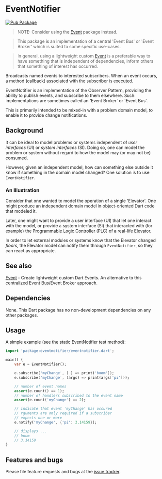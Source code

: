 # EventNotifier

[![Pub Package](https://img.shields.io/pub/v/eventnotifier.svg?style=flat-square)](https://pub.dev/packages/eventnotifier)

> NOTE: Consider using the [Event] package instead.

> This package is an implementation of a central 'Event Bus' or 'Event Broker' which is suited to some specific use-cases.

>In general, using a lightweight custom [Event] is a preferable way to have something that is independent of dependencies, inform others that something of interest has occurred.

Broadcasts named events to interested subscribers. When an event occurs, a method (callback) associated with the subscriber is executed.

EventNotifier is an implementation of the Observer Pattern, providing the ability to publish events, and subscribe to them elsewhere. Such implementations are sometimes called an 'Event Broker' or 'Event Bus'.

This is primarily intended to be mixed-in with a problem domain model, to enable it to provide change notifications.

## Background

It can be ideal to model problems or systems independent of _user interfaces_ (UI) or _system interfaces_ (SI). Doing so, one can model the problem or system without regard to how the model may (or may not be) consumed.

However, given an independent model, how can something else outside it know if something in the domain model changed?  One solution is to use `EventNotifier`.

### An Illustration

Consider that one wanted to model the operation of a single 'Elevator'. One might produce an independent domain model in object-oriented Dart code that modeled it.

Later, one might want to provide a user interface (UI) that let one interact with the model, or provide a system interface (SI) that interacted with (for example) the [Programmable Logic Controller (PLC)][plc] of a real-life Elevator.

In order to let external modules or systems know that the Elevator changed _floors_, the Elevator model can notify them through `EventNotifier`, so they can react as appropriate.

## See also

[Event] - Create lightweight custom Dart Events. An alternative to this centralized Event Bus/Event Broker approach.

## Dependencies

None. This Dart package has no non-development dependencies on any other packages.

## Usage

A simple example (see the  static EventNotifier test method):

```dart
import 'package:eventnotifier/eventnotifier.dart';

main() {
    var e = EventNotifier();

    e.subscribe('myChange', (_) => print('boom'));
    e.subscribe('myChange', (args) => print(args['pi']));

    // number of event names
    assert(e.count() == 1);
    // number of handlers subscribed to the event name
    assert(e.count('myChange') == 2);

    // indicate that event 'myChange' has occured
    // rguments are only required if a subscriber
    // expects one or more
    e.notify('myChange', {'pi': 3.14159});

    // displays ...
    // boom
    // 3.14159
}
```

## Features and bugs

Please file feature requests and bugs at the [issue tracker][tracker].

[tracker]: https://github.com/aryehof/eventnotifier/issues
[event]: https://pub.dev/packages/event
[plc]: https://en.wikipedia.org/wiki/programmable_logic_controller
